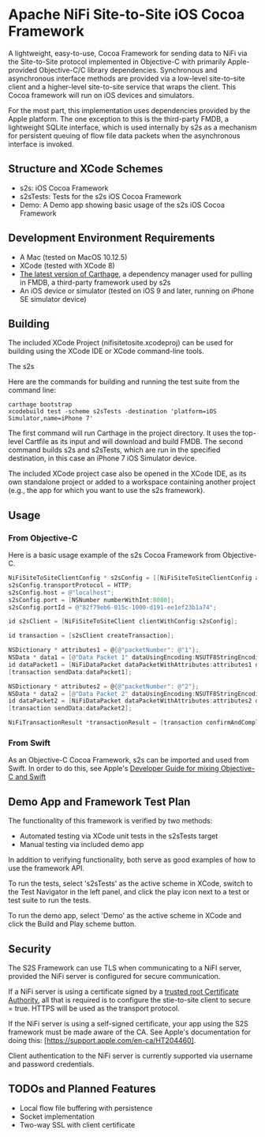 # Apache NiFi Site-to-Site iOS Cocoa Framework 

A lightweight, easy-to-use, Cocoa Framework for sending data to NiFi via the Site-to-Site protocol implemented in Objective-C with primarily Apple-provided Objective-C/C library dependencies. Synchronous and asynchronous interface methods are provided via a low-level site-to-site client and a higher-level site-to-site service that wraps the client. This Cocoa framework will run on iOS devices and simulators.

For the most part, this implementation uses dependencies provided by the Apple platform. The one exception to this is the third-party FMDB, a lightweight SQLite interface, which is used internally by s2s as a mechanism for persistent queuing of flow file data packets when the asynchronous interface is invoked.

## Structure and XCode Schemes

* s2s: iOS Cocoa Framework
* s2sTests: Tests for the s2s iOS Cocoa Framework
* Demo: A Demo app showing basic usage of the s2s iOS Cocoa Framework

## Development Environment Requirements

* A Mac (tested on MacOS 10.12.5)
* XCode (tested with XCode 8)
* [The latest version of Carthage](https://github.com/Carthage/Carthage/releases), a dependency manager used for pulling in FMDB, a third-party framework used by s2s
* An iOS device or simulator (tested on iOS 9 and later, running on iPhone SE simulator device)

## Building

The included XCode Project (nifisitetosite.xcodeproj) can be used for building using the XCode IDE or XCode command-line tools.

The s2s 

Here are the commands for building and running the test suite from the command line:

```shell
carthage bootstrap
xcodebuild test -scheme s2sTests -destination 'platform=iOS Simulator,name=iPhone 7'

```

The first command will run Carthage in the project directory. It uses the top-level Cartfile as its input and will download and build FMDB.
The second command builds s2s and s2sTests, which are run in the specified destination, in this case an iPhone 7 iOS Simulator device.

The included XCode project case also be opened in the XCode IDE, as its own standalone project or added to a workspace containing another project (e.g., the app for which you want to use the s2s framework).

## Usage

### From Objective-C

Here is a basic usage example of the s2s Cocoa Framework from Objective-C.

```objective-c
NiFiSiteToSiteClientConfig * s2sConfig = [[NiFiSiteToSiteClientConfig alloc] init];
s2sConfig.transportProtocol = HTTP;
s2sConfig.host = @"localhost";
s2sConfig.port = [NSNumber numberWithInt:8080];
s2sConfig.portId = @"82f79eb6-015c-1000-d191-ee1ef23b1a74";

id s2sClient = [NiFiSiteToSiteClient clientWithConfig:s2sConfig];

id transaction = [s2sClient createTransaction];

NSDictionary * attributes1 = @{@"packetNumber": @"1"};
NSData * data1 = [@"Data Packet 1" dataUsingEncoding:NSUTF8StringEncoding];
id dataPacket1 = [NiFiDataPacket dataPacketWithAttributes:attributes1 data:data1];
[transaction sendData:dataPacket1];

NSDictionary * attributes2 = @{@"packetNumber": @"2"};
NSData * data2 = [@"Data Packet 2" dataUsingEncoding:NSUTF8StringEncoding];
id dataPacket2 = [NiFiDataPacket dataPacketWithAttributes:attributes2 data:data2];
[transaction sendData:dataPacket2];

NiFiTransactionResult *transactionResult = [transaction confirmAndComplete];
```

### From Swift

As an Objective-C Cocoa Framework, s2s can be imported and used from Swift. 
In order to do this, see Apple's 
[Developer Guide for mixing Objective-C and Swift](https://developer.apple.com/library/content/documentation/Swift/Conceptual/BuildingCocoaApps/MixandMatch.html)

## Demo App and Framework Test Plan

The functionality of this framework is verified by two methods:
* Automated testing via XCode unit tests in the s2sTests target
* Manual testing via included demo app

In addition to verifying functionality, both serve as good examples of 
how to use the framework API.

To run the tests, select 's2sTests' as the active scheme in XCode, switch to the Test Navigator in the left panel, and click the play icon next to a test or test suite to run the tests.

To run the demo app, select 'Demo' as the active scheme in XCode and click the Build and Play scheme button.

## Security

The S2S Framework can use TLS when communicating to a NiFI server, provided the NiFi server is 
configured for secure communication.

If a NiFi server is using a certificate signed by a [trusted root Certificate Authority](https://support.apple.com/en-us/HT204132), 
all that is required is to configure the stie-to-site client to secure = true. HTTPS will be used as the 
transport protocol.

If the NiFi server is using a self-signed certificate, your app using the S2S framework 
must be made aware of the CA. See Apple's documentation for doing this: [https://support.apple.com/en-ca/HT204460].

Client authentication to the NiFi server is currently supported via username and password credentials.

## TODOs and Planned Features
* Local flow file buffering with persistence
* Socket implementation
* Two-way SSL with client certificate

